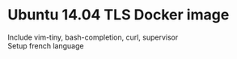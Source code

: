 Ubuntu 14.04 TLS Docker image
=============================


Include vim-tiny, bash-completion, curl, supervisor  
Setup french language
